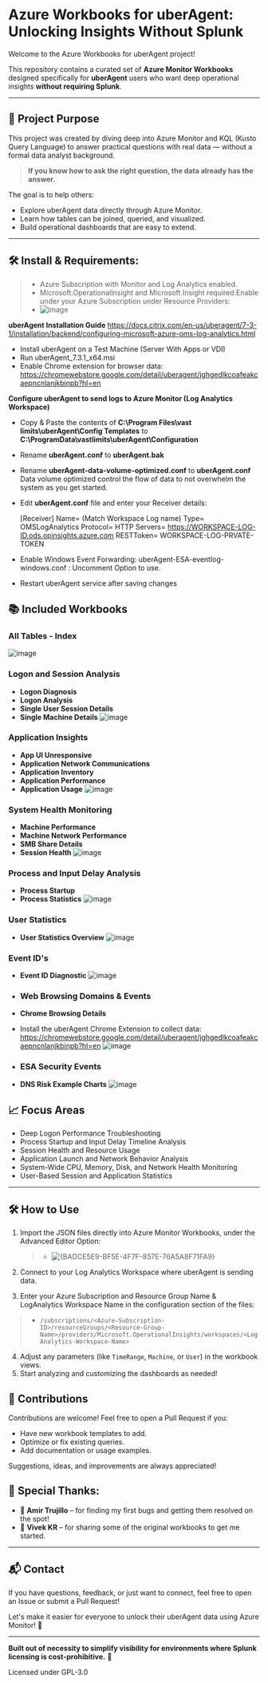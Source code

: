 # Azure Workbooks for uberAgent: Unlocking Insights Without Splunk

Welcome to the Azure Workbooks for uberAgent project!

This repository contains a curated set of **Azure Monitor Workbooks** designed specifically for **uberAgent** users who want deep operational insights **without requiring Splunk**.

---

## 🚀 Project Purpose

This project was created by diving deep into Azure Monitor and KQL (Kusto Query Language) to answer practical questions with real data — without a formal data analyst background.

> **If you know how to ask the right question, the data already has the answer.**

The goal is to help others:
- Explore uberAgent data directly through Azure Monitor.
- Learn how tables can be joined, queried, and visualized.
- Build operational dashboards that are easy to extend.

---
## 🛠️ Install & Requirements:
> - Azure Subscription with Monitor and Log Analytics enabled.
   > - Microsoft.OperationalInsight and Microsoft.Insight required:Enable under your Azure Subscription under Resource Providers:
> - ![image](https://github.com/user-attachments/assets/12e36a07-0c4b-4f40-8f56-4c270c7b48c1)


**uberAgent Installation Guide**
https://docs.citrix.com/en-us/uberagent/7-3-1/installation/backend/configuring-microsoft-azure-oms-log-analytics.html
- Install uberAgent on a Test Machine (Server With Apps or VDI)
- Run uberAgent_7.3.1_x64.msi
- Enable Chrome extension for browser data: https://chromewebstore.google.com/detail/uberagent/jghgedlkcoafeakcaepncnlanjkbinpb?hl=en

**Configure uberAgent to send logs to Azure Monitor (Log Analytics Workspace)**
- Copy & Paste the contents of **C:\Program Files\vast limits\uberAgent\Config Templates** to **C:\ProgramData\vastlimits\uberAgent\Configuration**
- Rename **uberAgent.conf** to **uberAgent.bak**
- Rename **uberAgent-data-volume-optimized.conf** to **uberAgent.conf**
Data volume optimized control the flow of data to not overwhelm the system as you get started.
- Edit **uberAgent.conf** file and enter your Receiver details:
  
  [Receiver]
  Name= (Match Workspace Log name)
  Type= OMSLogAnalytics
  Protocol= HTTP
  Servers= https://WORKSPACE-LOG-ID.ods.opinsights.azure.com
  RESTToken= WORKSPACE-LOG-PRVATE-TOKEN

- Enable Windows Event Forwarding: uberAgent-ESA-eventlog-windows.conf : Uncomment Option to use.
- Restart uberAgent service after saving changes


## 📚 Included Workbooks

### **All Tables - Index**
![image](https://github.com/user-attachments/assets/3721a84e-1463-4e72-ac20-e8531497ddba)

### **Logon and Session Analysis**
- **Logon Diagnosis**
- **Logon Analysis**
- **Single User Session Details**
- **Single Machine Details**
![image](https://github.com/user-attachments/assets/5f83ae6e-f54f-450e-a863-71fcb0a06cf0)

### **Application Insights**
- **App UI Unresponsive**
- **Application Network Communications**
- **Application Inventory**
- **Application Performance**
- **Application Usage**
![image](https://github.com/user-attachments/assets/3cd66596-23d6-4307-b34a-ff9a65f1702a)

### **System Health Monitoring**
- **Machine Performance**
- **Machine Network Performance**
- **SMB Share Details**
- **Session Health**
![image](https://github.com/user-attachments/assets/b9c36797-d8ce-405d-865d-44e32b9bb557)
  
### **Process and Input Delay Analysis**
- **Process Startup**
- **Process Statistics**
![image](https://github.com/user-attachments/assets/47ce0275-c867-457f-b813-9ff29c530885)

### **User Statistics**
- **User Statistics Overview**
![image](https://github.com/user-attachments/assets/a4eb4c85-c735-4acc-ac11-b468cd2235b8)

### **Event ID's**
- **Event ID Diagnostic**
![image](https://github.com/user-attachments/assets/9778cc30-2708-47b4-a0b6-6adda8267656)

- ### **Web Browsing Domains & Events**
- **Chrome Browsing Details**
- Install the uberAgent Chrome Extension to collect data: https://chromewebstore.google.com/detail/uberagent/jghgedlkcoafeakcaepncnlanjkbinpb?hl=en
![image](https://github.com/user-attachments/assets/714517bc-ac55-4631-9ea1-a2be69e069e2)

- ### **ESA Security Events**
- **DNS Risk Example Charts**
![image](https://github.com/user-attachments/assets/48c80dda-d89a-4e5d-bd09-4459bb22b42f)
  

## 📈 Focus Areas

- Deep Logon Performance Troubleshooting
- Process Startup and Input Delay Timeline Analysis
- Session Health and Resource Usage
- Application Launch and Network Behavior Analysis
- System-Wide CPU, Memory, Disk, and Network Health Monitoring
- User-Based Session and Application Statistics

---

## 🛠️ How to Use

1. Import the JSON files directly into Azure Monitor Workbooks, under the Advanced Editor Option:
    > - ![{BADCE5E9-BF5E-4F7F-857E-76A5A8F71FA9}](https://github.com/user-attachments/assets/929b9523-bda2-41a1-8b4d-8412d36f0150)

2. Connect to your Log Analytics Workspace where uberAgent is sending data.
3. Enter your Azure Subscription and Resource Group Name & LogAnalytics Workspace Name in the configuration section of the files:
> - `/subscriptions/<Azure-Subscription-ID>/resourceGroups/<Resource-Group-Name>/providers/Microsoft.OperationalInsights/workspaces/<LogAnalytics-Workspace-Name>`

4. Adjust any parameters (like `TimeRange`, `Machine`, or `User`) in the workbook views.
5. Start analyzing and customizing the dashboards as needed!


## 🤝 Contributions

Contributions are welcome! Feel free to open a Pull Request if you:
- Have new workbook templates to add.
- Optimize or fix existing queries.
- Add documentation or usage examples.

Suggestions, ideas, and improvements are always appreciated!

## 🤝 Special Thanks:

- 🤝 **Amir Trujillo** – for finding my first bugs and getting them resolved on the spot!
- 🤝 **Vivek KR** – for sharing some of the original workbooks to get me started.
---

## 📬 Contact

If you have questions, feedback, or just want to connect, feel free to open an Issue or submit a Pull Request!

Let's make it easier for everyone to unlock their uberAgent data using Azure Monitor! 🚀

---

**Built out of necessity to simplify visibility for environments where Splunk licensing is cost-prohibitive.** 🎯

Licensed under GPL-3.0
